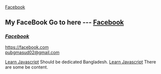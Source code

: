 <a href="http://facebook.com" title="Go to Facebook">Facebook</a>

## My FaceBook Go to here --- [Facebook](https://www.facebook.com/mkhangaz2/ "Go to Facebook")

### **_<a href="http://facebook.com" title="Go to Facebook">Facebook</a>_**

<https://facebook.com> <br>
<pubgmasud02@gmail.com>

[Learn Javascript][1] Should be dedicated Bangladesh. [Learn Javascript][2] There are some be content.

[1]: <https://learnjavascript.com> "Goto Learn Javascript One"
[2]: <https://learnjavascript.com> "Goto Learn Javascript Two"